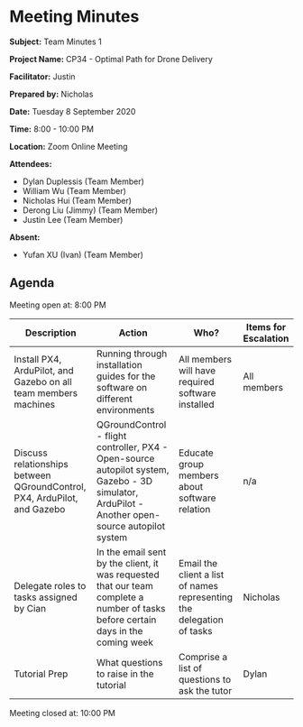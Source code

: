 # Meeting Minutes

**Subject:** Team Minutes 1

**Project Name:** CP34 - Optimal Path for Drone Delivery

**Facilitator:** Justin

**Prepared by:** Nicholas

**Date:** Tuesday 8 September 2020

**Time:** 8:00 - 10:00 PM

**Location:** Zoom Online Meeting

**Attendees:**

* Dylan Duplessis (Team Member)
* William Wu (Team Member)
* Nicholas Hui (Team Member)
* Derong Liu (Jimmy) (Team Member)
* Justin Lee (Team Member)

**Absent:**

* Yufan XU (Ivan) (Team Member)

## Agenda

Meeting open at: 8:00 PM

| Description | Action | Who? | Items for Escalation |
| -- | -- | -- | -- |
| Install PX4, ArduPilot, and Gazebo on all team members machines | Running through installation guides for the software on different environments | All members will have required software installed | All members | Installation issue for different OS |
| Discuss relationships between QGroundControl, PX4, ArduPilot, and Gazebo | QGroundControl - flight controller, PX4 - Open-source autopilot system, Gazebo - 3D simulator, ArduPilot - Another open-source autopilot system | Educate group members about software relation | n/a | n/a |
| Delegate roles to tasks assigned by Cian | In the email sent by the client, it was requested that our team complete a number of tasks before certain days in the coming week | Email the client a list of names representing the delegation of tasks | Nicholas | n/a |
| Tutorial Prep | What questions to raise in the tutorial | Comprise a list of questions to ask the tutor | Dylan | n/a |

Meeting closed at:  10:00 PM

